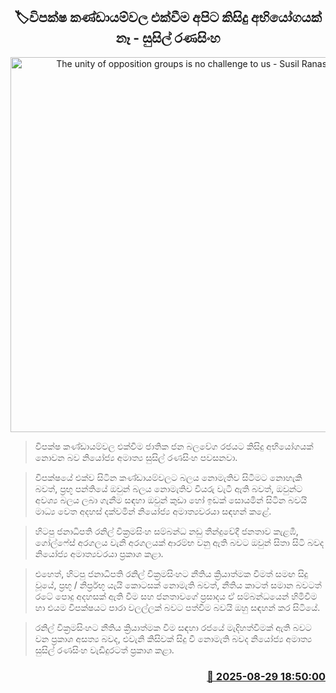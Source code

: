 <p align='center'><b><h2 align='center' title='The unity of opposition groups is no challenge to us - Susil Ranasinghe'>🏷විපක්ෂ කණ්ඩායම්වල එක්වීම අපිට කිසිදු අභියෝගයක් නෑ - සුසිල් රණසිංහ</h2></b></p>
<p align='center'><img src='https://helakuru.sgp1.cdn.digitaloceanspaces.com/esana/images/lib/susil-ranasinhe-uo.jpg' width='600' alt='The unity of opposition groups is no challenge to us - Susil Ranasinghe'></p>

> විපක්ෂ කණ්ඩායම්වල එක්වීම ජාතික ජන බලවේග රජයට කිසිදු අභියෝගයක් නොවන බව නියෝජ්‍ය අමාත්‍ය සුසිල් රණසිංහ පවසනවා.

> විපක්ෂයේ එක්ව සිටින කණ්ඩායම්වලට බලය නොමැතිව සිටීමට නොහැකි බවත්, ප්‍රභූ පන්තියේ ඔවුන් බලය නොමැතිව වියරු වැටී ඇති බවත්, ඔවුන්ට අවශ්‍ය බලය ලබා ගැනීම සඳහා ඔවුන් කුඩා හෝ ඉඩක් සොයමින් සිටින බවයි මාධ්‍ය වෙත අදහස් දක්වමින් නියෝජ්‍ය අමාත්‍යවරයා සඳහන් කළේ.

> හිටපු ජනාධිපති රනිල් වික්‍රමසිංහ සම්බන්ධ නඩු තීන්දුවේදී ජනතාව කැළඹී, ගෝල්ෆේස් අරගලය වැනි අරගලයක් ආරම්භ වනු ඇති බවට ඔවුන් සිතා සිටි බවද නියෝජ්‍ය අමාත්‍යවරයා ප්‍රකාශ කළා.

> එහෙත්, හිටපු ජනාධිපති රනිල් වික්‍රමසිංහට නීතිය ක්‍රියාත්මක වීමත් සමඟ සිදු වූයේ, ප්‍රභූ / නිර්ප්‍රභූ යැයි කොටසක් නොමැති බවත්, නීතිය කාටත් සමාන බවටත් රටේ පොදු අදහසක් ඇති වීම සහ ජනතාවගේ ප්‍රසාදය ඒ සම්බන්ධයෙන් හිමිවීම හා එයම විපක්ෂයට පාරා වලල්ලක් බවට පත්වීම බවයි ඔහු සඳහන් කර සිටියේ.

> රනිල් වික්‍රමසිංහට නීතිය ක්‍රියාත්මක වීම සඳහා රජයේ මැදිහත්වීමක් ඇති බවට වන ප්‍රකාශ අසත්‍ය බවද, එවැනි කිසිවක් සිදු වී නොමැති බවද නියෝජ්‍ය අමාත්‍ය සුසිල් රණසිංහ වැඩිදුරටත් ප්‍රකාශ කළා.



<h3 align='right'><a href='https://www.helakuru.lk/esana/p/113200/'>📅 2025-08-29 18:50:00</a></h3>
